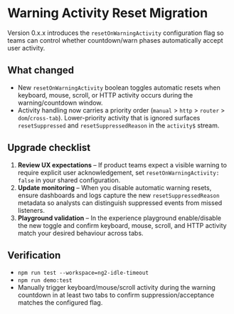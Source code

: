 # Warning Activity Reset Migration

Version 0.x.x introduces the `resetOnWarningActivity` configuration flag so teams can control whether countdown/warn phases automatically accept user activity.

## What changed
- New `resetOnWarningActivity` boolean toggles automatic resets when keyboard, mouse, scroll, or HTTP activity occurs during the warning/countdown window.
- Activity handling now carries a priority order (`manual` > `http` > `router` > `dom`/`cross-tab`). Lower-priority activity that is ignored surfaces `resetSuppressed` and `resetSuppressedReason` in the `activity$` stream.

## Upgrade checklist
1. **Review UX expectations** – If product teams expect a visible warning to require explicit user acknowledgement, set `resetOnWarningActivity: false` in your shared configuration.
2. **Update monitoring** – When you disable automatic warning resets, ensure dashboards and logs capture the new `resetSuppressedReason` metadata so analysts can distinguish suppressed events from missed listeners.
3. **Playground validation** – In the experience playground enable/disable the new toggle and confirm keyboard, mouse, scroll, and HTTP activity match your desired behaviour across tabs.

## Verification
- `npm run test --workspace=ng2-idle-timeout`
- `npm run demo:test`
- Manually trigger keyboard/mouse/scroll activity during the warning countdown in at least two tabs to confirm suppression/acceptance matches the configured flag.
